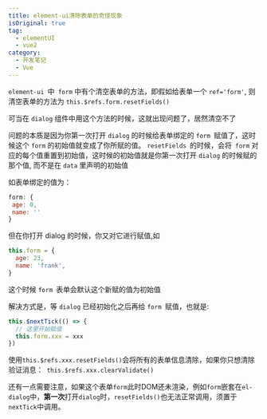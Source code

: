 ```yaml
---
title: element-ui清除表单的奇怪现象
isOriginal: true
tag:
  - elementUI
  - vue2
category:
  - 开发笔记
  - Vue
---
```


`element-ui `中` form` 中有个清空表单的方法，即假如给表单一个 `ref='form'`, 则清空表单的方法为 `this.$refs.form.resetFields()`

可当在 `dialog` 组件中用这个方法的时候，这就出现问题了，居然清空不了

问题的本质是因为你第一次打开 `dialog` 的时候给表单绑定的 `form `赋值了，这时候这个 `form` 的初始值就变成了你所赋的值。 `resetFields `的时候，会将` form` 对应的每个值重置到初始值，这时候的初始值就是你第一次打开 `dialog` 的时候赋的那个值, 而不是在 `data` 里声明的初始值

如表单绑定的值为：

```js
form: {
 age: 0,
 name: ''
}
```

但在你打开 dialog 的时候，你又对它进行赋值,如

```js
this.form = {
  age: 23,
  name: 'frank',
}
```

这个时候 `form `表单会默认这个新赋的值为初始值

解决方式是，等 `dialog` 已经初始化之后再给 `form `赋值，也就是:

```js
this.$nextTick(() => {
  // 这里开始赋值
  this.form.xxx = xxx
})
```

使用`this.$refs.xxx.resetFields()`会将所有的表单信息清除，如果你只想清除验证消息：` this.$refs.xxx.clearValidate()`

还有一点需要注意，如果这个表单`form`此时DOM还未渲染，例如`form`嵌套在`el-dialog`中，**第一次**打开`dialog`时，`resetFields()`也无法正常调用，须置于`nextTick`中调用。
